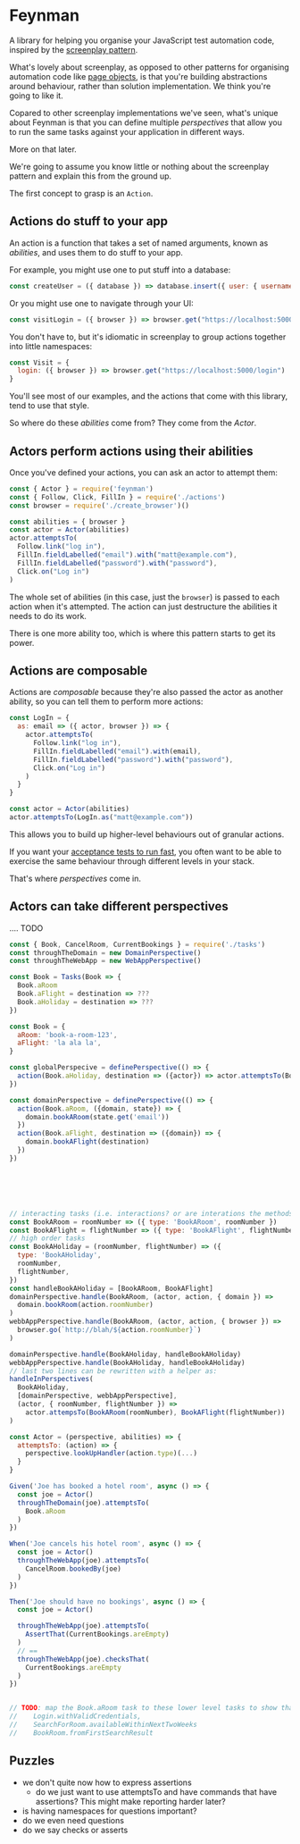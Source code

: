 # Feynman

A library for helping you organise your JavaScript test automation code, inspired by the [screenplay pattern][screenplay].

What's lovely about screenplay, as opposed to other patterns for organising automation code like [page objects][page objects], is that you're building abstractions around behaviour, rather than solution implementation. We think you're going to like it.

Copared to other screenplay implementations we've seen, what's unique about Feynman is that you can define multiple *perspectives* that allow you to run the same tasks against your application in different ways.

More on that later.

We're going to assume you know little or nothing about the screenplay pattern and explain this from the ground up.

The first concept to grasp is an `Action`.

## Actions do stuff to your app

An action is a function that takes a set of named arguments, known as *abilities*, and uses them to do stuff to your app.

For example, you might use one to put stuff into a database:
```javascript
const createUser = ({ database }) => database.insert({ user: { username: 'matt' }})
```

Or you might use one to navigate through your UI:
```javascript
const visitLogin = ({ browser }) => browser.get("https://localhost:5000/login")
```

You don't have to, but it's idiomatic in screenplay to group actions together into little namespaces:
```javascript
const Visit = {
  login: ({ browser }) => browser.get("https://localhost:5000/login")
}
```

You'll see most of our examples, and the actions that come with this library, tend to use that style.

So where do these *abilities* come from? They come from the *Actor*.

## Actors perform actions using their abilities

Once you've defined your actions, you can ask an actor to attempt them:

```javascript
const { Actor } = require('feynman')
const { Follow, Click, FillIn } = require('./actions')
const browser = require('./create_browser')()

const abilities = { browser }
const actor = Actor(abilities)
actor.attemptsTo(
  Follow.link("log in"),
  FillIn.fieldLabelled("email").with("matt@example.com"),
  FillIn.fieldLabelled("password").with("password"),
  Click.on("Log in")
)
```

The whole set of abilities (in this case, just the `browser`) is passed to each action when it's attempted. The action
can just destructure the abilities it needs to do its work.

There is one more ability too, which is where this pattern starts to get its power.

## Actions are composable

Actions are *composable* because they're also passed the actor as another ability, so you can tell them to perform more 
actions:

```javascript
const LogIn = {
  as: email => ({ actor, browser }) => {
    actor.attemptsTo(
      Follow.link("log in"),
      FillIn.fieldLabelled("email").with(email),
      FillIn.fieldLabelled("password").with("password"),
      Click.on("Log in")
    )
  }
}

const actor = Actor(abilities)
actor.attemptsTo(LogIn.as("matt@example.com"))
```

This allows you to build up higher-level behaviours out of granular actions.

If you want your [acceptance tests to run fast](https://www.youtube.com/watch?v=Fk4rCn4YLLU), you often want to be able to exercise the same behaviour through different levels in your stack.

That's where *perspectives* come in.

## Actors can take different perspectives

.... TODO

```javascript
const { Book, CancelRoom, CurrentBookings } = require('./tasks')
const throughTheDomain = new DomainPerspective()
const throughTheWebApp = new WebAppPerspective()

const Book = Tasks(Book => {
  Book.aRoom
  Book.aFlight = destination => ???
  Book.aHoliday = destination => ???
})

const Book = { 
  aRoom: 'book-a-room-123',
  aFlight: 'la ala la',
}

const globalPerspecive = definePerspective(() => {
  action(Book.aHoliday, destination => ({actor}) => actor.attemptsTo(Book.aRoom, Book.aFlight(destination)))
})

const domainPerspective = definePerspective(() => {
  action(Book.aRoom, ({domain, state}) => {
    domain.bookARoom(state.get('email'))
  })
  action(Book.aFlight, destination => ({domain}) => {
    domain.bookAFlight(destination)
  })
})






// interacting tasks (i.e. interactions? or are interations the methods called in those low-level tasks?)
const BookARoom = roomNumber => ({ type: 'BookARoom', roomNumber })
const BookAFlight = flightNumber => ({ type: 'BookAFlight', flightNumber })
// high order tasks
const BookAHoliday = (roomNumber, flightNumber) => ({
  type: 'BookAHoliday',
  roomNumber,
  flightNumber,
})
const handleBookAHoliday = [BookARoom, BookAFlight]
domainPerspective.handle(BookARoom, (actor, action, { domain }) =>
  domain.bookRoom(action.roomNumber)
)
webbAppPerspective.handle(BookARoom, (actor, action, { browser }) =>
  browser.go(`http://blah/${action.roomNumber}`)
)

domainPerspective.handle(BookAHoliday, handleBookAHoliday)
webbAppPerspective.handle(BookAHoliday, handleBookAHoliday)
// last two lines can be rewritten with a helper as:
handleInPerspectives(
  BookAHoliday,
  [domainPerspective, webbAppPerspective],
  (actor, { roomNumber, flightNumber }) =>
    actor.attempsTo(BookARoom(roomNumber), BookAFlight(flightNumber))
)

const Actor = (perspective, abilities) => {
  attemptsTo: (action) => {
    perspective.lookUpHandler(action.type)(...)
  }
} 

Given('Joe has booked a hotel room', async () => {
  const joe = Actor()
  throughTheDomain(joe).attemptsTo(
    Book.aRoom
  )
})

When('Joe cancels his hotel room', async () => {
  const joe = Actor()
  throughTheWebApp(joe).attemptsTo(
    CancelRoom.bookedBy(joe)
  )
})

Then('Joe should have no bookings', async () => {
  const joe = Actor()

  throughTheWebApp(joe).attemptsTo(
    AssertThat(CurrentBookings.areEmpty)
  )
  // ==
  throughTheWebApp(joe).checksThat(
    CurrentBookings.areEmpty
  )
})


// TODO: map the Book.aRoom task to these lower level tasks to show that tasks are composable
//    Login.withValidCredentials,
//    SearchForRoom.availableWithinNextTwoWeeks
//    BookRoom.fromFirstSearchResult
```

## Puzzles

- we don't quite now how to express assertions
  - do we just want to use attemptsTo and have commands that have assertions? This might make reporting harder later?
- is having namespaces for questions important?
- do we even need questions
- do we say checks or asserts

[screenplay]: https://ideas.riverglide.com/page-objects-refactored-12ec3541990
[page objects]: https://martinfowler.com/bliki/PageObject.html
